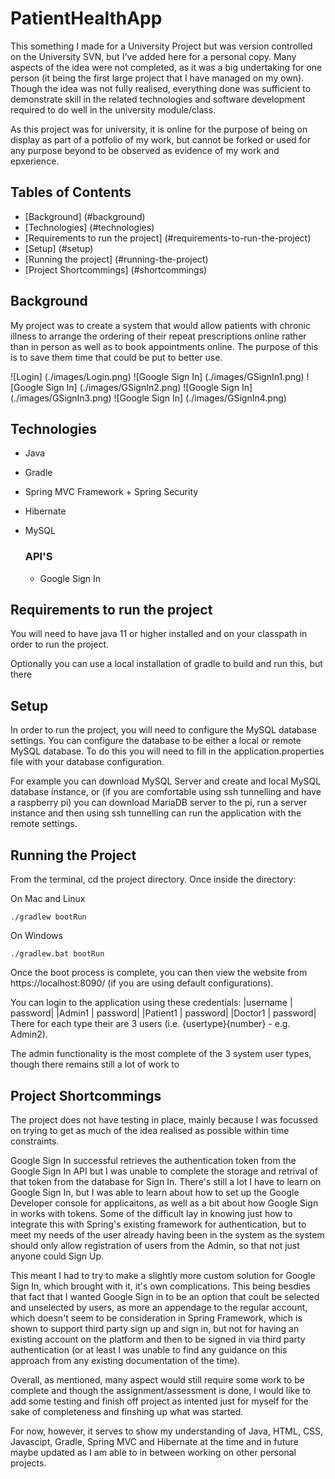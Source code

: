 # PatientHealthApp
This something I made for a University Project but was version controlled on the University SVN, but I've added here for a personal copy. Many aspects of the idea were not completed, as it was a big undertaking for one person (it being the first large project that I have managed on my own). 
Though the idea was not fully realised, everything done was sufficient to demonstrate skill in the related technologies and software development required to do well in the university module/class.

As this project was for university, it is online for the purpose of being on display as part of a potfolio of my work, but cannot be forked or used for any purpose beyond to be observed as evidence of my work and epxerience.

## Tables of Contents
* [Background] (#background)
* [Technologies] (#technologies)
* [Requirements to run the project]  (#requirements-to-run-the-project)
* [Setup] (#setup)
* [Running the project] (#running-the-project)
* [Project Shortcommings] (#shortcommings)

## Background
My project was to create a system that would allow patients with chronic illness to arrange the ordering of their repeat prescriptions online rather than in person as well as to book appointments online. The purpose of this is to save them time that could be put to better use.

![Login] (./images/Login.png)
![Google Sign In] (./images/GSignIn1.png)
![Google Sign In] (./images/GSignIn2.png)
![Google Sign In] (./images/GSignIn3.png)
![Google Sign In] (./images/GSignIn4.png)


## Technologies
- Java 
- Gradle
- Spring MVC Framework + Spring Security
- Hibernate
- MySQL

    ### API'S
    - Google Sign In

## Requirements to run the project
You will need to have java 11 or higher installed and on your classpath in order to run the project.

Optionally you can use a local installation of gradle to build and run this, but there


## Setup
In order to run the project, you will need to configure the MySQL database settings. You can configure the database to be either a local or remote MySQL database. To do this you will need to fill in the application.properties file with your database configuration.

For example you can download MySQL Server and create and local MySQL database instance, or (if you are comfortable using ssh tunnelling and have a raspberry pi) you can download MariaDB server to the pi, run a server instance and then using ssh tunnelling can run the application with the remote settings.

## Running the Project
From the terminal, cd the project directory. Once inside the directory: 

On Mac and Linux
```
./gradlew bootRun
```

On Windows
```
./gradlew.bat bootRun
```

Once the boot process is complete, you can then view the website from https://localhost:8090/ (if you are using default configurations). 

You can login to the application using these credentials:
|username | password|
|Admin1  | password|
|Patient1 | password|
|Doctor1 | password|
There for each type their are 3 users (i.e. {usertype}{number} - e.g. Admin2). 

The admin functionality is the most complete of the 3 system user types, though there remains still a lot of work to 

## Project Shortcommings
The project does not have testing in place, mainly because I was focussed on trying to get as much of the idea realised as possible within time constraints. 

Google Sign In successful retrieves the authentication token from the Google Sign In API but I was unable to complete the storage and retrival of that token from the database for Sign In. There's still a lot I have to learn on Google Sign In, but I was able to learn about how to set up the Google Developer console for applicaitons, as well as a bit about how Google Sign in works with tokens. Some of the difficult lay in knowing just how to integrate this with Spring's existing framework for authentication, but to meet my needs of the user already having been in the system as the system should only allow registration of users from the Admin, so that not just anyone could Sign Up. 

This meant I had to try to make a slightly more custom solution for Google Sign In, which brought with it, it's own complications. This being besdies that fact that I wanted Google Sign in to be an option that coult be selected and unselected by users, as more an appendage to the regular account, which doesn't seem to be consideration in Spring Framework, which is shown to support third party sign up and sign in, but not for having an existing account on the platform and then to be signed in via third party authentication (or at least I was unable to find any guidance on this approach from any existing documentation of the time).
 
Overall, as mentioned, many aspect would still require some work to be complete and though the assignment/assessment is done, I would like to add some testing and finish off project as intented just for myself for the sake of completeness and finshing up what was started.

For now, however, it serves to show my understanding of Java, HTML, CSS, Javascipt, Gradle, Spring MVC and Hibernate at the time and in future maybe updated as I am able to in between working on other personal projects.